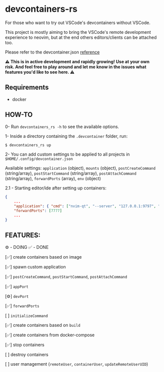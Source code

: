 # devcontainers-rs

For those who want to try out VSCode's devcontainers without VSCode.

This project is mostly aiming to bring the VSCode's remote development experience to neovim, but at
the end others editors/clients can be attached too.

Please refer to the devcontainer.json [reference](https://code.visualstudio.com/docs/remote/devcontainerjson-reference)

**⚠️ This is in active development and rapidly growing! Use at your own risk. And feel free to
play around and let me know in the issues what features you'd like to see here. ⚠️**

## Requirements

- docker

## HOW-TO

0- Run `devcontainers_rs -h` to see the available options.

1- Inside a directory containing the `.devcontainer` folder, run:

```bash
$ devcontainers_rs up
```

2- You can add custom settings to be applied to all projects in `$HOME/.config/devcontainer.json`

Available settings: `application` (object), `mounts` (object), `postCreateCommand` (string/array), `postStartCommand` (string/array), `postAttachCommand` (string/array), `forwardPorts` (array), `env` (object)

2.1 - Starting editor/ide after setting up containers:

```json
{
    ...
    "application": { "cmd": ["nvim-qt", "--server", "127.0.0.1:9797", "--nofork"] },
    "forwardPorts": [7777]
    ...
}
```

## FEATURES:

⚙️ - DOING
✅ - DONE

[✅] create containers based on image

[✅] spawn custom application

[✅] `postCreateCommand`, `postStartCommand`, `postAttachCommand`

[✅] `appPort`

[⚙️] `devPort`

[✅] `forwardPorts`

[ ] `initializeCommand`

[✅] create containers based on `build`

[✅] create containers from docker-compose

[✅] stop containers

[ ] destroy containers

[ ] user management (`remoteUser`,  `containerUser`, `updateRemoteUserUID`)

